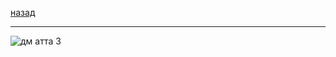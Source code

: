 [назад](../../../../ib/ib-1-2.md#Дискретная-математика)
***
![дм атта 3](../../../../images/2-sem/dm/ib/theory/att3/th1.jpg)